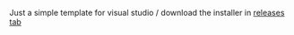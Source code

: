 Just a simple template for visual studio / download the installer in [releases tab](https://github.com/Svvayyz/css-template/releases)
